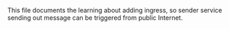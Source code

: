 This file documents the learning about adding ingress, so sender service sending out message can be triggered from public Internet.

